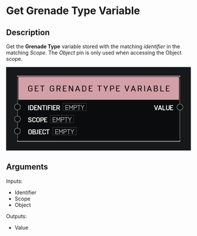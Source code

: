 # Get Grenade Type Variable

## Description

Get the **Grenade Type** variable stored with the matching _identifier_ in the matching _Scope_. The _Object_ pin is only used when accessing the Object scope.

![Get Grenade Type Variable](../../.gitbook\assets\images\scripting\variables-advanced\get-grenade-type-variable.png)

## Arguments

Inputs:

* Identifier
* Scope
* Object

Outputs:

* Value
